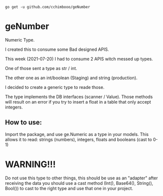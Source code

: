 
`go get -u github.com/cchimbooo/geNumber
`
# geNumber
Numeric Type. 

I created this to consume some Bad designed APIS.

This week (2021-07-20) I had to consume 2 APIS witch messed up types.

One of those sent a type as str / int.

The other one as an int/boolean (Staging) and string  (production). 

I decided to create a generic type to reade those. 

The type implements the DB interfaces (scanner / Value).  Those methods will result on an error if you try to insert a float in a table that only accept integers.


## How to use: 

Import the package, and use ge.Numeric as a type in your models. 
This allows it to read: strings (numbers), integers, floats and booleans (cast to 0-1)


# WARNING!!! #

Do not use this type to other things, this should be use as an "adapter" after receiving the data you should use a cast method 
(Int(), Base64(), String(), Bool()) to cast to the right type and use that one in your project.  



